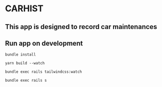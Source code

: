 # CARHIST

## This app is designed to record car maintenances


## Run app on development
```
bundle install
```

```
yarn build --watch
```

```
bundle exec rails tailwindcss:watch
```

```
bundle exec rails s
```



